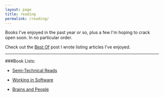 ```yaml
---
layout: page
title: reading
permalink: /reading/
---
```


Books I've enjoyed in the past year or so, plus a few I'm hoping to crack open soon. In no particular order.

Check out the <a href="{{ site.url }}best_practices/2015/04/10/best-of/">Best Of</a> post I wrote listing articles I've enjoyed.

---

###Book Lists:

- <a href="{{ site.baseurl }}/reading/tech">Semi-Technical Reads</a>

- <a href="{{ site.baseurl }}/reading/software">Working in Software</a>

- <a href="{{ site.baseurl }}/reading/psych">Brains and People</a>   